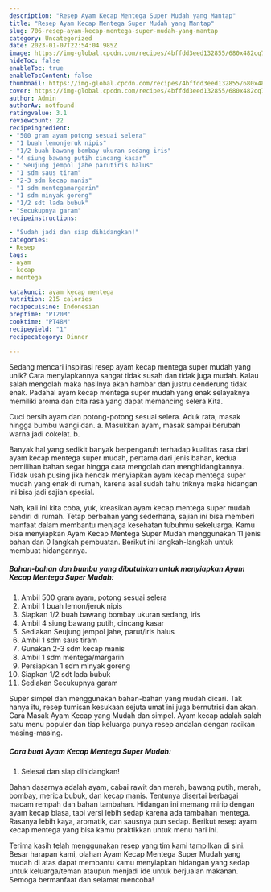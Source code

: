 ```yaml
---
description: "Resep Ayam Kecap Mentega Super Mudah yang Mantap"
title: "Resep Ayam Kecap Mentega Super Mudah yang Mantap"
slug: 706-resep-ayam-kecap-mentega-super-mudah-yang-mantap
category: Uncategorized
date: 2023-01-07T22:54:04.985Z
image: https://img-global.cpcdn.com/recipes/4bffdd3eed132855/680x482cq70/ayam-kecap-mentega-super-mudah-foto-resep-utama.jpg
hideToc: false
enableToc: true
enableTocContent: false
thumbnail: https://img-global.cpcdn.com/recipes/4bffdd3eed132855/680x482cq70/ayam-kecap-mentega-super-mudah-foto-resep-utama.jpg
cover: https://img-global.cpcdn.com/recipes/4bffdd3eed132855/680x482cq70/ayam-kecap-mentega-super-mudah-foto-resep-utama.jpg
author: Admin
authorAv: notfound
ratingvalue: 3.1
reviewcount: 22
recipeingredient:
- "500 gram ayam potong sesuai selera"
- "1 buah lemonjeruk nipis"
- "1/2 buah bawang bombay ukuran sedang iris"
- "4 siung bawang putih cincang kasar"
- " Seujung jempol jahe parutiris halus"
- "1 sdm saus tiram"
- "2-3 sdm kecap manis"
- "1 sdm mentegamargarin"
- "1 sdm minyak goreng"
- "1/2 sdt lada bubuk"
- "Secukupnya garam"
recipeinstructions:

- "Sudah jadi dan siap dihidangkan!"
categories:
- Resep
tags:
- ayam
- kecap
- mentega

katakunci: ayam kecap mentega 
nutrition: 215 calories
recipecuisine: Indonesian
preptime: "PT20M"
cooktime: "PT48M"
recipeyield: "1"
recipecategory: Dinner

---
```





Sedang mencari inspirasi resep ayam kecap mentega super mudah yang unik? Cara menyiapkannya sangat tidak susah dan tidak juga mudah. Kalau salah mengolah maka hasilnya akan hambar dan justru cenderung tidak enak. Padahal ayam kecap mentega super mudah yang enak selayaknya memiliki aroma dan cita rasa yang dapat memancing selera Kita.





Cuci bersih ayam dan potong-potong sesuai selera. Aduk rata, masak hingga bumbu wangi dan. a. Masukkan ayam, masak sampai berubah warna jadi cokelat. b.

Banyak hal yang sedikit banyak berpengaruh terhadap kualitas rasa dari ayam kecap mentega super mudah, pertama dari jenis bahan, kedua pemilihan bahan segar hingga cara mengolah dan menghidangkannya. Tidak usah pusing jika hendak menyiapkan ayam kecap mentega super mudah yang enak di rumah, karena asal sudah tahu triknya maka hidangan ini bisa jadi sajian spesial.






Nah, kali ini kita coba, yuk, kreasikan ayam kecap mentega super mudah sendiri di rumah. Tetap berbahan yang sederhana, sajian ini bisa memberi manfaat dalam membantu menjaga kesehatan tubuhmu sekeluarga. Kamu bisa menyiapkan Ayam Kecap Mentega Super Mudah menggunakan 11 jenis bahan dan 0 langkah pembuatan. Berikut ini langkah-langkah untuk membuat hidangannya.

<!--inarticleads1-->

##### Bahan-bahan dan bumbu yang dibutuhkan untuk menyiapkan Ayam Kecap Mentega Super Mudah:

1. Ambil 500 gram ayam, potong sesuai selera
1. Ambil 1 buah lemon/jeruk nipis
1. Siapkan 1/2 buah bawang bombay ukuran sedang, iris
1. Ambil 4 siung bawang putih, cincang kasar
1. Sediakan  Seujung jempol jahe, parut/iris halus
1. Ambil 1 sdm saus tiram
1. Gunakan 2-3 sdm kecap manis
1. Ambil 1 sdm mentega/margarin
1. Persiapkan 1 sdm minyak goreng
1. Siapkan 1/2 sdt lada bubuk
1. Sediakan Secukupnya garam


Super simpel dan menggunakan bahan-bahan yang mudah dicari. Tak hanya itu, resep tumisan kesukaan sejuta umat ini juga bernutrisi dan akan. Cara Masak Ayam Kecap yang Mudah dan simpel. Ayam kecap adalah salah satu menu populer dan tiap keluarga punya resep andalan dengan racikan masing-masing. 

<!--inarticleads2-->

##### Cara buat Ayam Kecap Mentega Super Mudah:


1. Selesai dan siap dihidangkan!

Bahan dasarnya adalah ayam, cabai rawit dan merah, bawang putih, merah, bombay, merica bubuk, dan kecap manis. Tentunya disertai berbagai macam rempah dan bahan tambahan. Hidangan ini memang mirip dengan ayam kecap biasa, tapi versi lebih sedap karena ada tambahan mentega. Rasanya lebih kaya, aromatik, dan sausnya pun sedap. Berikut resep ayam kecap mentega yang bisa kamu praktikkan untuk menu hari ini. 

Terima kasih telah menggunakan resep yang tim kami tampilkan di sini. Besar harapan kami, olahan Ayam Kecap Mentega Super Mudah yang mudah di atas dapat membantu kamu menyiapkan hidangan yang sedap untuk keluarga/teman ataupun menjadi ide untuk berjualan makanan. Semoga bermanfaat dan selamat mencoba!
